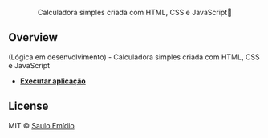 <p align="center"> Calculadora simples criada com HTML, CSS e JavaScript🚀</p>


## Overview

(Lógica em desenvolvimento) - Calculadora simples criada com HTML, CSS e JavaScript

- **[Executar aplicação](https://sauloemidio.github.io/calculadora_js)**


## License

MIT © [Saulo Emídio](https://github.com/sauloemidio)


